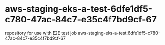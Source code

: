 # aws-staging-eks-a-test-6dfe1df5-c780-47ac-84c7-e35c4f7bd9cf-67
repository for use with E2E test job aws-staging-eks-a-test:6dfe1df5-c780-47ac-84c7-e35c4f7bd9cf-67
